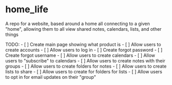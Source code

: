 # home_life
A repo for a website, based around a home all connecting to a given "home", allowing them to all view shared notes, calendars, lists, and other things

TODO:
    - [ ] Create main page showing what product is
    - [ ] Allow users to create accounts
    - [ ] Allow users to log in
        - [ ] Create forgot password
        - [ ] Create forgot username
    - [ ] Allow users to create calendars
        - [ ] Allow users to "subscribe" to calendars
    - [ ] Allow users to create notes with their groups
        - [ ] Allow users to create folders for notes
    - [ ] Allow users to create lists to share
        - [ ] Allow users to create for folders for lists
    - [ ] Allow users to opt in for email updates on their "group"